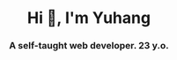 <h1 align="center">Hi 👋, I'm Yuhang</h1>

<h3 align="center">A self-taught web developer. 23 y.o.</h3>
